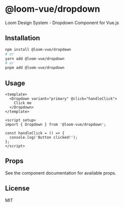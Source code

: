 # @loom-vue/dropdown

Loom Design System - Dropdown Component for Vue.js

## Installation

```bash
npm install @loom-vue/dropdown
# or
yarn add @loom-vue/dropdown
# or
pnpm add @loom-vue/dropdown
```

## Usage

```vue
<template>
  <Dropdown variant="primary" @click="handleClick">
    Click me
  </Dropdown>
</template>

<script setup>
import { Dropdown } from '@loom-vue/dropdown';

const handleClick = () => {
  console.log('Button clicked!');
};
</script>
```

## Props

See the component documentation for available props.

## License

MIT

